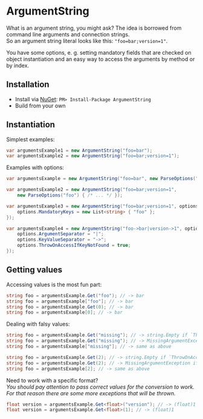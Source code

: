# ArgumentString
What is an argument string, you might ask? The idea is borrowed from command line arguments and connection strings.  
So an argument string literal looks like this: `"foo=bar;version=1"`.  

You have some options, e. g. setting mandatory fields that are checked on object instantiation and an easy way to access the arguments by method or by index.

## Installation
- Install via [NuGet](https://www.nuget.org/packages/ArgumentString): `PM> Install-Package ArgumentString`
- Build from your own

## Instantiation
Simplest examples:
``` csharp
var argumentsExample1 = new ArgumentString("foo=bar");
var argumentsExample2 = new ArgumentString("foo=bar;version=1");
```

Examples with options:
``` csharp
var argumentsExample = new ArgumentString("foo=bar", new ParseOptions("foo"));

var argumentsExample2 = new ArgumentString("foo=bar;version=1", 
    new ParseOptions("foo") { /* ... */ });

var argumentsExample3 = new ArgumentString("foo=bar;version=1", options => { 
    options.MandatoryKeys = new List<string> { "foo" };
});

var argumentsExample4 = new ArgumentString("foo->bar|version->1", options => { 
    options.ArgumentSeparator = "|";
    options.KeyValueSeparator = "->";
    options.ThrowOnAccessIfKeyNotFound = true;
});
```
  
## Getting values
Accessing values is the most fun part:
``` csharp
string foo = argumentsExample.Get("foo"); // -> bar
string foo = argumentsExample["foo"]; // -> bar
string foo = argumentsExample.Get(0); // -> bar
string foo = argumentsExample[0]; // -> bar
```

Dealing with falsy values:
``` csharp
string foo = argumentsExample.Get("missing"); // -> string.Empty if `ThrowOnAccessIfKeyNotFound` is false (default)
string foo = argumentsExample.Get("missing"); // -> MissingArgumentException if `ThrowOnAccessIfKeyNotFound` is true
string foo = argumentsExample["missing"]; // -> same as above

string foo = argumentsExample.Get(2); // -> string.Empty if `ThrowOnAccessIfKeyNotFound` is false (default)
string foo = argumentsExample.Get(2); // -> MissingArgumentException if `ThrowOnAccessIfKeyNotFound` is true
string foo = argumentsExample[2]; // -> same as above
```

Need to work with a specific format?  
*You should pay attention to pass correct values for the conversion to work. For that reason there are some more exceptions that will be thrown.*
``` csharp
float version = argumentsExample.Get<float>("version"); // -> (float)1 
float version = argumentsExample.Get<float>(1); // -> (float)1 
```